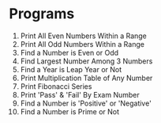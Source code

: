 # Programs
1. Print All Even Numbers Within a Range
2. Print All Odd Numbers Within a Range
3. Find a Number is Even or Odd
4. Find Largest Number Among 3 Numbers
5. Find a Year is Leap Year or Not
6. Print Multiplication Table of Any Number
7. Print Fibonacci Series
8. Print 'Pass' & 'Fail' By Exam Number
9. Find a Number is 'Positive' or 'Negative'
10. Find a Number is Prime or Not
